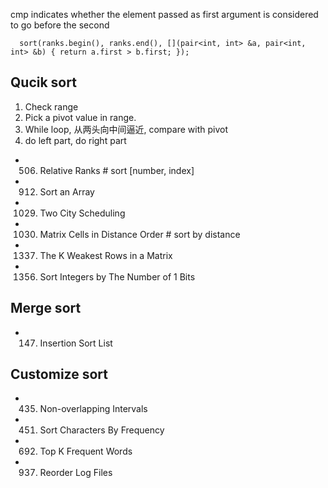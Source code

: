 cmp indicates whether the element passed as first argument is considered to go before the second 
```
  sort(ranks.begin(), ranks.end(), [](pair<int, int> &a, pair<int, int> &b) { return a.first > b.first; });
```

## Qucik sort
1. Check range
2. Pick a pivot value in range.
3. While loop, 从两头向中间逼近, compare with pivot
4. do left part, do right part



- 506. Relative Ranks         # sort [number, index]
- 912. Sort an Array
- 1029. Two City Scheduling
- 1030. Matrix Cells in Distance Order    # sort by distance
- 1337. The K Weakest Rows in a Matrix
- 1356. Sort Integers by The Number of 1 Bits


## Merge sort
- 147. Insertion Sort List

## Customize sort
- 435. Non-overlapping Intervals
- 451. Sort Characters By Frequency
- 692. Top K Frequent Words
- 937. Reorder Log Files